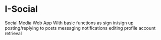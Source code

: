 # I-Social
Social Media Web App
With basic functions as 
sign in/sign up
posting/replying to posts
messaging
notifications
editing profile
account retrieval
